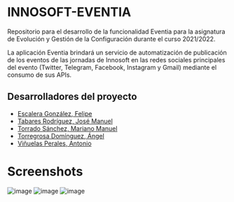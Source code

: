 # INNOSOFT-EVENTIA
Repositorio para el desarrollo de la funcionalidad Eventia para la asignatura de Evolución y Gestión de la Configuración durante el curso 2021/2022.

La aplicación Eventia brindará un servicio de automatización de publicación de los eventos de las jornadas de Innosoft en las redes sociales principales del evento (Twitter, Telegram, Facebook, Instagram y Gmail) mediante el consumo de sus APIs.

## Desarrolladores del proyecto
* [Escalera González, Felipe](https://github.com/felescgon)
* [Tabares Rodríguez, José Manuel](https://github.com/Jotaeme55)
* [Torrado Sánchez, Mariano Manuel](https://github.com/MaToSan24)
* [Torregrosa Domínguez, Ángel](https://github.com/angtordom1)
* [Viñuelas Perales, Antonio](https://github.com/antvinper)

# Screenshots

![image](https://user-images.githubusercontent.com/63660411/228245279-8066639d-fe52-4c77-9c6d-6c388d74d0ed.png)
![image](https://user-images.githubusercontent.com/63660411/228247209-094ab1b0-4580-4f77-b11e-42bf23d3f726.png)
![image](https://user-images.githubusercontent.com/63660411/228248163-0194572e-2ee1-4a74-80cf-0037d3fa98bf.png)
